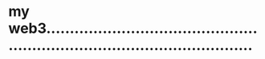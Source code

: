 # my web3.................................................................................................
